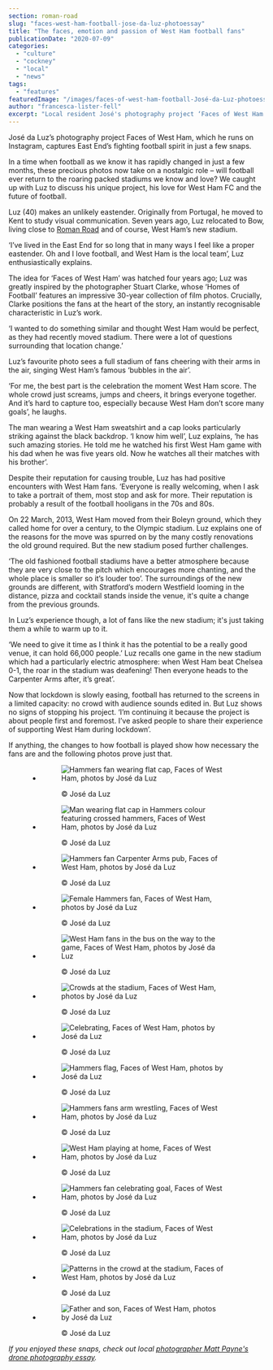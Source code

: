 ```yaml
---
section: roman-road
slug: "faces-west-ham-football-jose-da-luz-photoessay"
title: "The faces, emotion and passion of West Ham football fans"
publicationDate: "2020-07-09"
categories: 
  - "culture"
  - "cockney"
  - "local"
  - "news"
tags: 
  - "features"
featuredImage: "/images/faces-of-west-ham-football-José-da-Luz-photoessay-18.jpg"
author: "francesca-lister-fell"
excerpt: "Local resident José's photography project ‘Faces of West Ham’ records the faces, emotions and passion of The Hammers."
---
```


José da Luz’s photography project Faces of West Ham, which he runs on Instagram, captures East End’s fighting football spirit in just a few snaps. 

In a time when football as we know it has rapidly changed in just a few months, these precious photos now take on a nostalgic role – will football ever return to the roaring packed stadiums we know and love? We caught up with Luz to discuss his unique project, his love for West Ham FC and the future of football. 

Luz (40) makes an unlikely eastender. Originally from Portugal, he moved to Kent to study visual communication. Seven years ago, Luz relocated to Bow, living close to [Roman Road](https://romanroadlondon.com/stephie-devred-photography-portraits-roman-road/) and of course, West Ham’s new stadium. 

‘I’ve lived in the East End for so long that in many ways I feel like a proper eastender. Oh and I love football, and West Ham is the local team’, Luz enthusiastically explains.

The idea for ‘Faces of West Ham’ was hatched four years ago; Luz was greatly inspired by the photographer Stuart Clarke, whose ‘Homes of Football’ features an impressive 30-year collection of film photos. Crucially, Clarke positions the fans at the heart of the story, an instantly recognisable characteristic in Luz’s work. 

‘I wanted to do something similar and thought West Ham would be perfect, as they had recently moved stadium. There were a lot of questions surrounding that location change.’ 

Luz’s favourite photo sees a full stadium of fans cheering with their arms in the air, singing West Ham’s famous ‘bubbles in the air’. 

‘For me, the best part is the celebration the moment West Ham score. The whole crowd just screams, jumps and cheers, it brings everyone together. And it’s hard to capture too, especially because West Ham don’t score many goals’, he laughs.

The man wearing a West Ham sweatshirt and a cap looks particularly striking against the black backdrop. ‘I know him well’, Luz explains, ‘he has such amazing stories. He told me he watched his first West Ham game with his dad when he was five years old. Now he watches all their matches with his brother’.

Despite their reputation for causing trouble, Luz has had positive encounters with West Ham fans. ‘Everyone is really welcoming, when I ask to take a portrait of them, most stop and ask for more. Their reputation is probably a result of the football hooligans in the 70s and 80s.

On 22 March, 2013, West Ham moved from their Boleyn ground, which they called home for over a century, to the Olympic stadium. Luz explains one of the reasons for the move was spurred on by the many costly renovations the old ground required. But the new stadium posed further challenges.

‘The old fashioned football stadiums have a better atmosphere because they are very close to the pitch which encourages more chanting, and the whole place is smaller so it’s louder too’. The surroundings of the new grounds are different, with Stratford’s modern Westfield looming in the distance, pizza and cocktail stands inside the venue, it's quite a change from the previous grounds. 

In Luz’s experience though, a lot of fans like the new stadium; it's just taking them a while to warm up to it. 

‘We need to give it time as I think it has the potential to be a really good venue, it can hold 66,000 people.’ Luz recalls one game in the new stadium which had a particularly electric atmosphere: when West Ham beat Chelsea 0-1, the roar in the stadium was deafening! Then everyone heads to the Carpenter Arms after, it’s great’. 

Now that lockdown is slowly easing, football has returned to the screens in a limited capacity: no crowd with audience sounds edited in. But Luz shows no signs of stopping his project. ‘I’m continuing it because the project is about people first and foremost. I’ve asked people to share their experience of supporting West Ham during lockdown’.  

If anything, the changes to how football is played show how necessary the fans are and the following photos prove just that.

<figure>

- <figure>
    
    ![Hammers fan wearing flat cap, Faces of West Ham, photos by José da Luz](/images/faces-of-west-ham-football-José-da-Luz-photoessay-24.jpg)
    
    <figcaption>
    
    © José da Luz
    
    </figcaption>
    
    </figure>
    
- <figure>
    
    ![Man wearing flat cap in Hammers colour featuring crossed hammers, Faces of West Ham, photos by José da Luz](/images/faces-of-west-ham-football-José-da-Luz-photoessay-23.jpg)
    
    <figcaption>
    
    © José da Luz
    
    </figcaption>
    
    </figure>
    
- <figure>
    
    ![Hammers fan Carpenter Arms pub, Faces of West Ham, photos by José da Luz](/images/faces-of-west-ham-football-José-da-Luz-photoessay-22.jpg)
    
    <figcaption>
    
    © José da Luz
    
    </figcaption>
    
    </figure>
    
- <figure>
    
    ![Female Hammers fan, Faces of West Ham, photos by José da Luz](/images/faces-of-west-ham-football-José-da-Luz-photoessay-21-1024x683.jpg)
    
    <figcaption>
    
    © José da Luz
    
    </figcaption>
    
    </figure>
    
- <figure>
    
    ![West Ham fans in the bus on the way to the game, Faces of West Ham, photos by José da Luz](/images/faces-of-west-ham-football-José-da-Luz-photoessay-17-1024x683.jpg)
    
    <figcaption>
    
    © José da Luz
    
    </figcaption>
    
    </figure>
    
- <figure>
    
    ![Crowds at the stadium, Faces of West Ham, photos by José da Luz](/images/faces-of-west-ham-football-José-da-Luz-photoessay-18-1024x683.jpg)
    
    <figcaption>
    
    © José da Luz
    
    </figcaption>
    
    </figure>
    
- <figure>
    
    ![Celebrating, Faces of West Ham, photos by José da Luz](/images/faces-of-west-ham-football-José-da-Luz-photoessay-19-1024x683.jpg)
    
    <figcaption>
    
    © José da Luz
    
    </figcaption>
    
    </figure>
    
- <figure>
    
    ![Hammers flag, Faces of West Ham, photos by José da Luz](/images/faces-of-west-ham-football-José-da-Luz-photoessay-20-1024x683.jpg)
    
    <figcaption>
    
    © José da Luz
    
    </figcaption>
    
    </figure>
    
- <figure>
    
    ![Hammers fans arm wrestling, Faces of West Ham, photos by José da Luz](/images/faces-of-west-ham-football-José-da-Luz-photoessay-16-1024x683.jpg)
    
    <figcaption>
    
    © José da Luz
    
    </figcaption>
    
    </figure>
    
- <figure>
    
    ![West Ham playing at home, Faces of West Ham, photos by José da Luz](/images/faces-of-west-ham-football-José-da-Luz-photoessay-15-1024x683.jpg)
    
    <figcaption>
    
    © José da Luz
    
    </figcaption>
    
    </figure>
    
- <figure>
    
    ![Hammers fan celebrating goal, Faces of West Ham, photos by José da Luz](/images/faces-of-west-ham-football-José-da-Luz-photoessay-14-1024x683.jpg)
    
    <figcaption>
    
    © José da Luz
    
    </figcaption>
    
    </figure>
    
- <figure>
    
    ![Celebrations in the stadium, Faces of West Ham, photos by José da Luz](/images/faces-of-west-ham-football-José-da-Luz-photoessay-13-1024x683.jpg)
    
    <figcaption>
    
    © José da Luz
    
    </figcaption>
    
    </figure>
    
- <figure>
    
    ![Patterns in the crowd at the stadium, Faces of West Ham, photos by José da Luz](/images/faces-of-west-ham-football-José-da-Luz-photoessay-12-1024x683.jpg)
    
    <figcaption>
    
    © José da Luz
    
    </figcaption>
    
    </figure>
    
- <figure>
    
    ![Father and son, Faces of West Ham, photos by José da Luz](/images/faces-of-west-ham-football-José-da-Luz-photoessay-11.jpg)
    
    <figcaption>
    
    © José da Luz
    
    </figcaption>
    
    </figure>
    



</figure>

_If you enjoyed these snaps, check out local [photographer Matt Payne's drone photography essay](https://romanroadlondon.com/aerial-photography-victoria-park-matt-payne/)._
